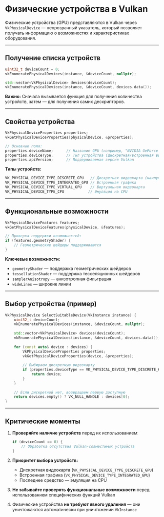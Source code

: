 ﻿# Физические устройства в Vulkan

Физические устройства (GPU) представляются в Vulkan через `VkPhysicalDevice` — непрозрачный указатель, который позволяет получать информацию о возможностях и характеристиках оборудования.

---

## Получение списка устройств

```cpp
uint32_t deviceCount = 0;
vkEnumeratePhysicalDevices(instance, &deviceCount, nullptr);

std::vector<VkPhysicalDevice> devices(deviceCount);
vkEnumeratePhysicalDevices(instance, &deviceCount, devices.data());
```

**Важно:** Сначала вызывается функция для получения количества устройств, затем — для получения самих дескрипторов.

---

## Свойства устройства

```cpp
VkPhysicalDeviceProperties properties;
vkGetPhysicalDeviceProperties(physicalDevice, &properties);

// Основные поля:
properties.deviceName;      // Название GPU (например, "NVIDIA GeForce RTX 3090")
properties.deviceType;      // Тип устройства (дискретная/встроенная видеокарта и др.)
properties.apiVersion;      // Поддерживаемая версия Vulkan
```

**Типы устройств:**
```cpp
VK_PHYSICAL_DEVICE_TYPE_DISCRETE_GPU   // Дискретная видеокарта (наилучший выбор)
VK_PHYSICAL_DEVICE_TYPE_INTEGRATED_GPU // Встроенная графика
VK_PHYSICAL_DEVICE_TYPE_VIRTUAL_GPU    // Виртуальная видеокарта
VK_PHYSICAL_DEVICE_TYPE_CPU           // Эмуляция на CPU
```

---

## Функциональные возможности

```cpp
VkPhysicalDeviceFeatures features;
vkGetPhysicalDeviceFeatures(physicalDevice, &features);

// Проверка поддержки возможностей:
if (features.geometryShader) {
    // Геометрические шейдеры поддерживаются
}
```

**Ключевые возможности:**
- `geometryShader` — поддержка геометрических шейдеров
- `tessellationShader` — поддержка тесселяционных шейдеров
- `samplerAnisotropy` — анизотропная фильтрация
- `wideLines` — широкие линии

---

## Выбор устройства (пример)

```cpp
VkPhysicalDevice SelectSuitableDevice(VkInstance instance) {
    uint32_t deviceCount;
    vkEnumeratePhysicalDevices(instance, &deviceCount, nullptr);
    
    std::vector<VkPhysicalDevice> devices(deviceCount);
    vkEnumeratePhysicalDevices(instance, &deviceCount, devices.data());
    
    for (const auto& device : devices) {
        VkPhysicalDeviceProperties properties;
        vkGetPhysicalDeviceProperties(device, &properties);
        
        // Выбираем дискретную видеокарту
        if (properties.deviceType == VK_PHYSICAL_DEVICE_TYPE_DISCRETE_GPU) {
            return device;
        }
    }
    
    // Если дискретной нет, возвращаем первую доступную
    return devices.empty() ? VK_NULL_HANDLE : devices[0];
}
```

---

## Критические моменты

1. **Проверяйте наличие устройств** перед их использованием:
   ```cpp
   if (deviceCount == 0) {
       // Обработка отсутствия Vulkan-совместимых устройств
   }
   ```

2. **Приоритет выбора устройств:**
   - Дискретная видеокарта (`VK_PHYSICAL_DEVICE_TYPE_DISCRETE_GPU`)
   - Встроенная графика (`VK_PHYSICAL_DEVICE_TYPE_INTEGRATED_GPU`)
   - Последнее средство — эмуляция на CPU

3. **Не забывайте проверять функциональные возможности** перед использованием специфических функций Vulkan

4. Физические устройства **не требуют явного удаления** — они уничтожаются автоматически при уничтожении `VkInstance`